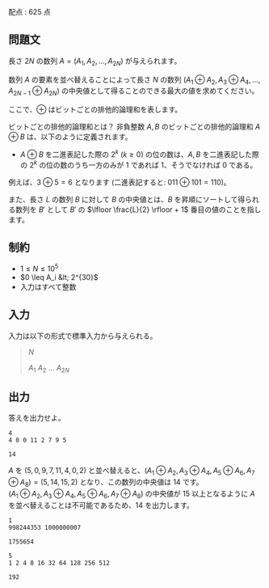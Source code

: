 配点 : $625$ 点

## 問題文

長さ $2N$ の数列 $A = (A_1, A_2, \ldots, A_{2N})$ が与えられます。

数列 $A$ の要素を並べ替えることによって長さ $N$ の数列 $(A_1 \oplus A_2, A_3 \oplus A_4, \ldots, A_{2N-1} \oplus A_{2N})$ の中央値として得ることのできる最大の値を求めてください。

ここで、$\oplus$ はビットごとの排他的論理和を表します。

ビットごとの排他的論理和とは？ 非負整数 $A, B$ のビットごとの排他的論理和 $A \oplus B$ は、以下のように定義されます。 

- $A \oplus B$ を二進表記した際の $2^k$ ($k \geq 0$) の位の数は、$A, B$ を二進表記した際の $2^k$ の位の数のうち一方のみが $1$ であれば $1$、そうでなければ $0$ である。

 例えば、$3 \oplus 5 = 6$ となります (二進表記すると: $011 \oplus 101 = 110$)。 

また、長さ $L$ の数列 $B$ に対して $B$ の中央値とは、$B$ を昇順にソートして得られる数列を $B'$ として $B'$ の $\lfloor \frac{L}{2} \rfloor + 1$ 番目の値のことを指します。

## 制約

- $1 \leq N \leq 10^5$
- $0 \leq A_i &lt; 2^{30}$
- 入力はすべて整数

## 入力

入力は以下の形式で標準入力から与えられる。

> $N$
> 
> $A_1$ $A_2$ $\ldots$ $A_{2N}$

## 出力

答えを出力せよ。

```input1
4
4 0 0 11 2 7 9 5
```

```output1
14
```

$A$ を $(5, 0, 9, 7, 11, 4, 0, 2)$ と並べ替えると、$(A_1 \oplus A_2, A_3 \oplus A_4, A_5 \oplus A_6, A_7 \oplus A_8) = (5, 14, 15, 2)$ となり、この数列の中央値は $14$ です。<br>
$(A_1 \oplus A_2, A_3 \oplus A_4, A_5 \oplus A_6, A_7 \oplus A_8)$ の中央値が $15$ 以上となるように $A$ を並べ替えることは不可能であるため、$14$ を出力します。

```input2
1
998244353 1000000007
```

```output2
1755654
```

```input3
5
1 2 4 8 16 32 64 128 256 512
```

```output3
192
```
